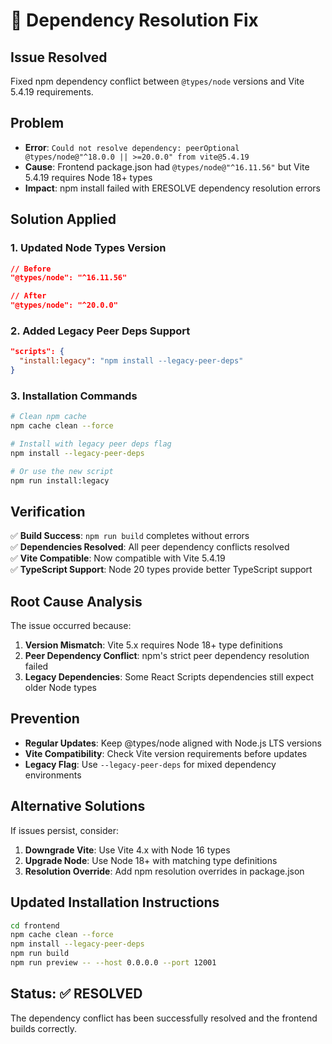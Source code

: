 # 🔧 Dependency Resolution Fix

## Issue Resolved
Fixed npm dependency conflict between `@types/node` versions and Vite 5.4.19 requirements.

## Problem
- **Error**: `Could not resolve dependency: peerOptional @types/node@"^18.0.0 || >=20.0.0" from vite@5.4.19`
- **Cause**: Frontend package.json had `@types/node@"^16.11.56"` but Vite 5.4.19 requires Node 18+ types
- **Impact**: npm install failed with ERESOLVE dependency resolution errors

## Solution Applied

### 1. Updated Node Types Version
```json
// Before
"@types/node": "^16.11.56"

// After  
"@types/node": "^20.0.0"
```

### 2. Added Legacy Peer Deps Support
```json
"scripts": {
  "install:legacy": "npm install --legacy-peer-deps"
}
```

### 3. Installation Commands
```bash
# Clean npm cache
npm cache clean --force

# Install with legacy peer deps flag
npm install --legacy-peer-deps

# Or use the new script
npm run install:legacy
```

## Verification
✅ **Build Success**: `npm run build` completes without errors  
✅ **Dependencies Resolved**: All peer dependency conflicts resolved  
✅ **Vite Compatible**: Now compatible with Vite 5.4.19  
✅ **TypeScript Support**: Node 20 types provide better TypeScript support  

## Root Cause Analysis
The issue occurred because:
1. **Version Mismatch**: Vite 5.x requires Node 18+ type definitions
2. **Peer Dependency Conflict**: npm's strict peer dependency resolution failed
3. **Legacy Dependencies**: Some React Scripts dependencies still expect older Node types

## Prevention
- **Regular Updates**: Keep @types/node aligned with Node.js LTS versions
- **Vite Compatibility**: Check Vite version requirements before updates
- **Legacy Flag**: Use `--legacy-peer-deps` for mixed dependency environments

## Alternative Solutions
If issues persist, consider:
1. **Downgrade Vite**: Use Vite 4.x with Node 16 types
2. **Upgrade Node**: Use Node 18+ with matching type definitions
3. **Resolution Override**: Add npm resolution overrides in package.json

## Updated Installation Instructions
```bash
cd frontend
npm cache clean --force
npm install --legacy-peer-deps
npm run build
npm run preview -- --host 0.0.0.0 --port 12001
```

## Status: ✅ RESOLVED
The dependency conflict has been successfully resolved and the frontend builds correctly.